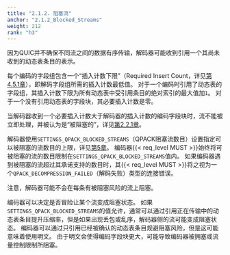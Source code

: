 ```yaml
---
title: "2.1.2. 阻塞流"
anchor: "2.1.2_Blocked_Streams"
weight: 212
rank: "h3"
---
```



因为QUIC并不确保不同流之间的数据有序传输，解码器可能收到引用一个其尚未收到的动态表条目的表示。

每个编码的字段组包含一个“插入计数下限”（Required Insert Count，详见[第4.5.1章]()），即解码字段组所需的插入计数最低值。
对于一个编码时引用了动态表的字段组，其插入计数下限为所有动态表中受引用条目的绝对索引的最大值加`1`。
对于一个没有引用动态表的字段块，其必要插入计数是零。

当解码器收到一个必要插入计数大于解码器的插入计数的编码字段块时，流不能被立即处理，并被认为是“被阻塞的”，详见[第2.2.1章]()。

解码器使用`SETTINGS_QPACK_BLOCKED_STREAMS`（QPACK阻塞流数目）设置指定可以被阻塞的流数目的上限，详见[第5章]()。
编码器{{< req_level MUST >}}始终将可被阻塞的流的数目限制在`SETTINGS_QPACK_BLOCKED_STREAMS`值内。
如果编码器遇到被阻塞的流超过其承诺支持的数目时，其{{< req_level MUST >}}将之视为一个`QPACK_DECOMPRESSION_FAILED`（解码失败）类型的连接错误。

注意，解码器可能不会在每条有被阻塞风险的流上阻塞。

编码器可以决定是否冒险让某个流变成阻塞状态。
如果`SETTINGS_QPACK_BLOCKED_STREAMS`的值允许，通常可以通过引用正在传输中的动态表条目提升压缩率，但是如果出现丢包或乱序，解码器侧的流可能变成阻塞状态。
编码器可以通过只引用已经被确认的动态表条目规避阻塞风险，但是这可能意味着使用明文。
由于明文会使得编码字段块更大，可能导致编码器被拥塞或流量控制限制所阻塞。
